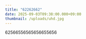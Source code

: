 ```yaml
---
title: "62262662"
date: 2025-09-03T09:38:00.000+09:00
thumbnail: /uploads/uhd.jpg
---
```

62566556565656655656
